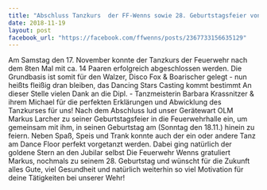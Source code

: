 ```yaml
---
title: "Abschluss Tanzkurs  der FF-Wenns sowie 28. Geburtstagsfeier von Gerätewart OLM Markus Larcher"
date: 2018-11-19
layout: post
facebook_url: "https://facebook.com/ffwenns/posts/2367733156635129"
---
```


Am Samstag den 17. November konnte der Tanzkurs der Feuerwehr nach dem 8ten Mal mit ca. 14 Paaren erfolgreich abgeschlossen werden. Die Grundbasis ist somit für den Walzer, Disco Fox & Boarischer gelegt - nun heißts fleißig dran bleiben, das Dancing Stars Casting kommt bestimmt 
An dieser Stelle vielen Dank an die Dipl. - Tanzmeisterin Barbara Krassnitzer & ihrem Michael für die perfekten Erklärungen und Abwicklung des Tanzkurses für uns! 
Nach dem Abschluss lud unser Gerätewart OLM Markus Larcher zu seiner Geburtstagsfeier in die Feuerwehrhalle ein, um gemeinsam mit ihm, in seinen Geburtstag am (Sonntag den 18.11.) hinein zu feiern. Neben Spaß, Speis und Trank konnte auch der ein oder andere Tanz am Dance Floor perfekt vorgetanzt werden.
Dabei ging natürlich der goldene Stern an den Jubilar selbst 
Die Feuerwehr Wenns gratuliert Markus, nochmals zu seinem 28. Geburtstag und wünscht für die Zukunft alles Gute, viel Gesundheit und natürlich weiterhin so viel Motivation für deine Tätigkeiten bei unserer Wehr!